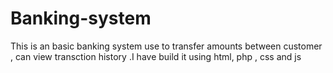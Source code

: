 # Banking-system
This is an basic banking system use to transfer amounts between customer , can view transction history .I have build it using html, php , css and js

